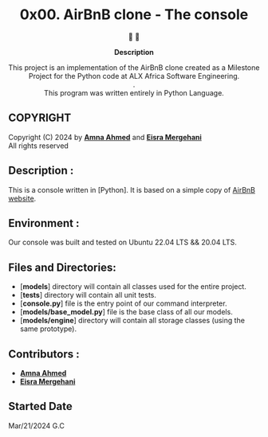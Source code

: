 <h1 align="center">
  0x00. AirBnB clone - The console
</h1>

<p align="center">
   📄 🚀
</p>

<p align="center">
  <strong>
   Description
  </strong>
</p>

<p align="center">
This project is an implementation of the AirBnB clone created as a Milestone Project for the Python code at ALX Africa Software Engineering. </br>
. </br>
This program was written entirely in Python Language.
</p>

## COPYRIGHT

Copyright (C) 2024 by [**Amna Ahmed**](https://github.com/) and [**Eisra Mergehani**](https://github.com/sroo9030) </br>
All rights reserved

## Description :

This is a console written in [Python].
It is based on a simple copy of [AirBnB website](https://www.airbnb.com/).

## Environment :

Our console was built and tested on  Ubuntu 22.04 LTS && 20.04 LTS.

## Files and Directories:

* [**models**] directory will contain all classes used for the entire project. 
* [**tests**] directory will contain all unit tests.
* [**console.py**] file is the entry point of our command interpreter.
* [**models/base_model.py**] file is the base class of all our models.
* [**models/engine**] directory will contain all storage classes (using the same prototype).

## Contributors :
* [**ِAmna Ahmed**](https://github.com/)
* [**Eisra Mergehani**](https://github.com/sroo9030)

## Started Date 

Mar/21/2024 G.C
